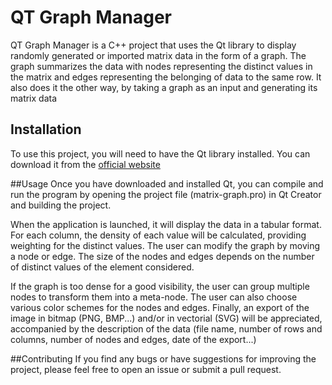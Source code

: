 # QT Graph Manager

QT Graph Manager is a C++ project that uses the Qt library to display randomly generated or imported matrix data in the form of a graph. The graph summarizes the data with nodes representing the distinct values in the matrix and edges representing the belonging of data to the same row. It also does it the other way, by taking a graph as an input and generating its matrix data

## Installation
To use this project, you will need to have the Qt library installed. You can download it from the [official website](https://www.qt.io/download)

##Usage
Once you have downloaded and installed Qt, you can compile and run the program by opening the project file (matrix-graph.pro) in Qt Creator and building the project.

When the application is launched, it will display the data in a tabular format. For each column, the density of each value will be calculated, providing weighting for the distinct values. The user can modify the graph by moving a node or edge. The size of the nodes and edges depends on the number of distinct values of the element considered.

If the graph is too dense for a good visibility, the user can group multiple nodes to transform them into a meta-node. The user can also choose various color schemes for the nodes and edges. Finally, an export of the image in bitmap (PNG, BMP...) and/or in vectorial (SVG) will be appreciated, accompanied by the description of the data (file name, number of rows and columns, number of nodes and edges, date of the export...)

##Contributing
If you find any bugs or have suggestions for improving the project, please feel free to open an issue or submit a pull request.
